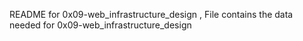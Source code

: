 README for 0x09-web_infrastructure_design , File contains the data needed for 0x09-web_infrastructure_design
